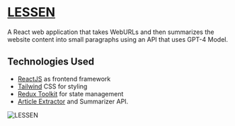 # [LESSEN](https://atlessen.netlify.app/)
A React web application that takes WebURLs and then summarizes the website content into small paragraphs using an API that uses GPT-4 Model.

## Technologies Used
- [ReactJS](https://react.dev/) as frontend framework
- [Tailwind](https://tailwindcss.com/) CSS for styling
- [Redux Toolkit](https://redux.js.org/redux-toolkit/overview) for state management
- [Article Extractor](https://rapidapi.com/restyler/api/article-extractor-and-summarizer) and Summarizer API.

![LESSEN ](https://github.com/gauravgupta1272/LESSEN/assets/94973913/eb0add18-d9ca-4ae5-9b1f-13cebdbfb0e1)





